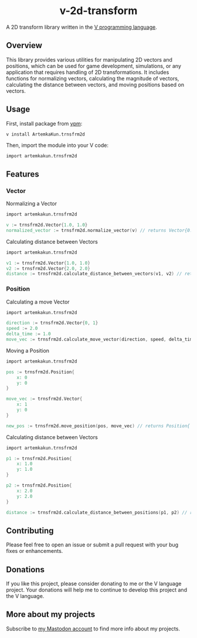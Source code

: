 <h1 align="center">v-2d-transform</h1>

A 2D transform library written in the [V programming language](https://vlang.io/).

## Overview

This library provides various utilities for manipulating 2D vectors and positions,
which can be used for game development, simulations, or any application that requires handling of
2D transformations. It includes functions for normalizing vectors, calculating the magnitude of
vectors, calculating the distance between vectors, and moving positions based on vectors.

## Usage

First, install package from [vpm](https://vpm.vlang.io/packages/ArtemkaKun.trnsfrm2d):

```
v install ArtemkaKun.trnsfrm2d
```

Then, import the module into your V code:

```v badsyntax
import artemkakun.trnsfrm2d
```

## Features

### Vector

Normalizing a Vector

```v badsyntax
import artemkakun.trnsfrm2d

v := trnsfrm2d.Vector{1.0, 1.0}
normalized_vector := trnsfrm2d.normalize_vector(v) // returns Vector{0.707106782, 0.707106782}
```

Calculating distance between Vectors

```v badsyntax
import artemkakun.trnsfrm2d

v1 := trnsfrm2d.Vector{1.0, 1.0}
v2 := trnsfrm2d.Vector{2.0, 2.0}
distance := trnsfrm2d.calculate_distance_between_vectors(v1, v2) // returns 1.414213562
```

### Position

Calculating a move Vector

```v badsyntax
import artemkakun.trnsfrm2d

direction := trnsfrm2d.Vector{0, 1}
speed := 2.0
delta_time := 1.0
move_vec := trnsfrm2d.calculate_move_vector(direction, speed, delta_time)! // returns Vector{x: 0, y: 2}
```

Moving a Position

```v badsyntax
import artemkakun.trnsfrm2d

pos := trnsfrm2d.Position{
    x: 0
    y: 0
}

move_vec := trnsfrm2d.Vector{
    x: 1
    y: 0
}

new_pos := trnsfrm2d.move_position(pos, move_vec) // returns Position{ x: 1, y: 0 }
```

Calculating distance between Vectors

```v badsyntax
import artemkakun.trnsfrm2d

p1 := trnsfrm2d.Position{
    x: 1.0
    y: 1.0
}

p2 := trnsfrm2d.Position{
    x: 2.0
    y: 2.0
}

distance := trnsfrm2d.calculate_distance_between_positions(p1, p2) // returns 1.414213562
```

## Contributing

Please feel free to open an issue or submit a pull request with your bug fixes or enhancements.

## Donations

If you like this project, please consider donating to me or the V language project.
Your donations will help me to continue to develop this project and the V language.

## More about my projects

Subscribe to [my Mastodon account](https://mastodon.social/@yuart) to find more info about my projects.
